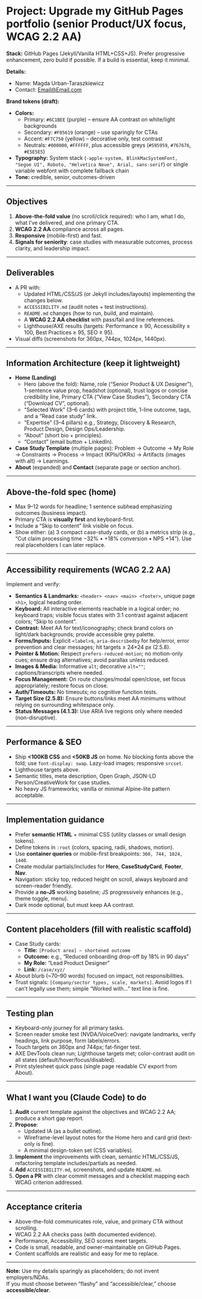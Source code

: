 # Project: Upgrade my GitHub Pages portfolio (senior Product/UX focus, WCAG 2.2 AA)

**Stack:** GitHub Pages (Jekyll/Vanilla HTML+CSS+JS). Prefer progressive enhancement, zero build if possible. If a build is essential, keep it minimal.

**Details:**
- Name: Magda Urban-Taraszkiewicz
- Contact: Email@Email.com

**Brand tokens (draft):**
- **Colors:**
  - Primary: `#6C1BEE` (purple) – ensure AA contrast on white/light backgrounds
  - Secondary: `#F05619` (orange) – use sparingly for CTAs
  - Accent: `#F7C750` (yellow) – decorative only, test contrast
  - Neutrals: `#000000`, `#FFFFFF`, plus accessible greys (`#595959`, `#767676`, `#E5E5E5`)
- **Typography:** System stack (`-apple-system, BlinkMacSystemFont, "Segoe UI", Roboto, "Helvetica Neue", Arial, sans-serif`) or single variable webfont with complete fallback chain
- **Tone:** credible, senior, outcomes-driven

---

## Objectives
1. **Above-the-fold value** (no scroll/click required): who I am, what I do, what I’ve delivered, and one primary CTA.  
2. **WCAG 2.2 AA** compliance across all pages.  
3. **Responsive** (mobile-first) and fast.  
4. **Signals for seniority**: case studies with measurable outcomes, process clarity, and leadership impact.

---

## Deliverables
- A PR with:
  - Updated HTML/CSS/JS (or Jekyll includes/layouts) implementing the changes below.
  - `ACCESSIBILITY.md` (audit notes + test instructions).
  - `README.md` changes (how to run, build, and maintain).
  - A **WCAG 2.2 AA checklist** with pass/fail and line references.
  - Lighthouse/AXE results (targets: Performance ≥ 90, Accessibility ≥ 100, Best Practices ≥ 95, SEO ≥ 95).
- Visual diffs (screenshots for 360px, 744px, 1024px, 1440px).

---

## Information Architecture (keep it lightweight)
- **Home (Landing)**
  - Hero (above the fold): Name, role (“Senior Product & UX Designer”), 1-sentence value prop, headshot (optional), trust logos or concise credibility line, Primary CTA (“View Case Studies”), Secondary CTA (“Download CV”, optional).
  - “Selected Work” (3–6 cards) with project title, 1-line outcome, tags, and a “Read case study” link.
  - “Expertise” (3–4 pillars) e.g., Strategy, Discovery & Research, Product Design, Design Ops/Leadership.
  - “About” (short bio + principles).
  - “Contact” (email button + LinkedIn).
- **Case Study Template** (multiple pages): Problem → Outcome → My Role → Constraints → Process → Impact (KPIs/OKRs) → Artifacts (images with alt) → Learnings.
- **About** (expanded) and **Contact** (separate page or section anchor).

---

## Above-the-fold spec (home)
- Max 9–12 words for headline; 1 sentence subhead emphasizing outcomes (business impact).  
- Primary CTA is **visually first** and keyboard-first.  
- Include a “Skip to content” link visible on focus.  
- Show either: (a) 3 compact case-study cards, or (b) a metrics strip (e.g., “Cut claim processing time −32% • +18% conversion • NPS +14”). Use real placeholders I can later replace.

---

## Accessibility requirements (WCAG 2.2 AA)
Implement and verify:
- **Semantics & Landmarks:** `<header> <nav> <main> <footer>`, unique page `<h1>`, logical heading order.
- **Keyboard:** All interactive elements reachable in a logical order; no keyboard traps; visible focus states with 3:1 contrast against adjacent colors; “Skip to content”.
- **Contrast:** Meet AA for text/iconography; check brand colors on light/dark backgrounds; provide accessible grey palette.
- **Forms/Inputs:** Explicit `<label>`s, `aria-describedby` for help/error, error prevention and clear messages; hit targets ≥ 24×24 px (2.5.8).
- **Pointer & Motion:** Respect `prefers-reduced-motion`; no motion-only cues; ensure drag alternatives; avoid parallax unless reduced.
- **Images & Media:** Informative `alt`; decorative `alt=""`; captions/transcripts where needed.
- **Focus Management:** On route changes/modal open/close, set focus appropriately; restore focus on close.
- **Auth/Timeouts:** No timeouts; no cognitive function tests.
- **Target Size (2.5.8):** Ensure buttons/links meet AA minimums without relying on surrounding whitespace only.
- **Status Messages (4.1.3):** Use ARIA live regions only where needed (non-disruptive).

---

## Performance & SEO
- Ship **<100KB CSS** and **<50KB JS** on home. No blocking fonts above the fold; use `font-display: swap`. Lazy-load images; responsive `srcset`.  
- Lighthouse targets above.  
- Semantic titles, meta description, Open Graph, JSON-LD Person/CreativeWork for case studies.  
- No heavy JS frameworks; vanilla or minimal Alpine-lite pattern acceptable.

---

## Implementation guidance
- Prefer **semantic HTML** + minimal CSS (utility classes or small design tokens).  
- Define tokens in `:root` (colors, spacing, radii, shadows, motion).  
- Use **container queries** or mobile-first breakpoints: `360, 744, 1024, 1440`.  
- Create modular partials/includes for **Hero**, **CaseStudyCard**, **Footer**, **Nav**.  
- Navigation: sticky top, reduced height on scroll, always keyboard and screen-reader friendly.  
- Provide a **no-JS** working baseline; JS progressively enhances (e.g., theme toggle, menu).  
- Dark mode optional, but must keep AA contrast.

---

## Content placeholders (fill with realistic scaffold)
- Case Study cards:  
  - **Title:** `[Product area] – shortened outcome`  
  - **Outcome:** e.g., “Reduced onboarding drop-off by 18% in 90 days”  
  - **My Role:** “Lead Product Designer”  
  - **Link:** `/case/xyz/`
- About blurb (~70–90 words) focused on impact, not responsibilities.  
- Trust signals: `[Company/sector types, scale, markets]`. Avoid logos if I can’t legally use them; simple “Worked with…” text line is fine.

---

## Testing plan
- Keyboard-only journey for all primary tasks.  
- Screen reader smoke test (NVDA/VoiceOver): navigate landmarks, verify headings, link purpose, form labels/errors.  
- Touch targets on 360px and 744px; fat-finger test.  
- AXE DevTools clean run; Lighthouse targets met; color-contrast audit on all states (default/hover/focus/disabled).  
- Print stylesheet quick pass (single page readable CV export from About).

---

## What I want you (Claude Code) to do
1. **Audit** current template against the objectives and WCAG 2.2 AA; produce a short gap report.  
2. **Propose**:  
   - Updated IA (as a bullet outline).  
   - Wireframe-level layout notes for the Home hero and card grid (text-only is fine).  
   - A minimal design-token set (CSS variables).  
3. **Implement** the improvements with clean, semantic HTML/CSS/JS, refactoring template includes/partials as needed.  
4. **Add** `ACCESSIBILITY.md`, screenshots, and update `README.md`.  
5. **Open a PR** with clear commit messages and a checklist mapping each WCAG criterion addressed.

---

## Acceptance criteria
- Above-the-fold communicates role, value, and primary CTA without scrolling.  
- WCAG 2.2 AA checks pass (with documented evidence).  
- Performance, Accessibility, SEO scores meet targets.  
- Code is small, readable, and owner-maintainable on GitHub Pages.  
- Content scaffolds are realistic and easy for me to replace.

---

**Note:** Use my details sparingly as placeholders; do not invent employers/NDAs.  
If you must choose between “flashy” and “accessible/clear,” choose **accessible/clear**.

